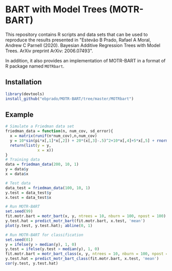 # BART with Model Trees (MOTR-BART)

This repository contains R scripts and data sets that can be used to reproduce the results presented in "Estevão B Prado, Rafael A Moral, Andrew C Parnell (2020). Bayesian Additive Regression Trees with Model Trees. ArXiv preprint ArXiv: 2006.07493".

In addition, it also provides an implementation of MOTR-BART in a format of R package named ```MOTRbart```.

## Installation
``` r
library(devtools)
install_github("ebprado/MOTR-BART/tree/master/MOTRbart")
```
## Example
``` r
# Simulate a Friedman data set
friedman_data = function(n, num_cov, sd_error){
  x = matrix(runif(n*num_cov),n,num_cov)
  y = 10*sin(pi*x[,1]*x[,2]) + 20*(x[,3]-.5)^2+10*x[,4]+5*x[,5] + rnorm(n, sd=sd_error)
  return(list(y = y,
              x = x))
}
# Training data
data = friedman_data(200, 10, 1)
y = data$y
x = data$x

# Test data
data_test = friedman_data(100, 10, 1)
y.test = data_test$y
x.test = data_test$x

# Run MOTR-BART
set.seed(99)
fit.motr.bart = motr_bart(x, y, ntrees = 10, nburn = 100, npost = 100)
y.test.hat = predict_motr_bart(fit.motr.bart, x.test, 'mean')
plot(y.test, y.test.hat); abline(0, 1)

# Run MOTR-BART for classification
set.seed(01)
y = ifelse(y > median(y), 1, 0)
y.test = ifelse(y.test > median(y), 1, 0)
fit.motr.bart = motr_bart_class(x, y, ntrees = 10, nburn = 100, npost = 100)
y.test.hat = predict_motr_bart_class(fit.motr.bart, x.test, 'mean')
cor(y.test, y.test.hat)
```
